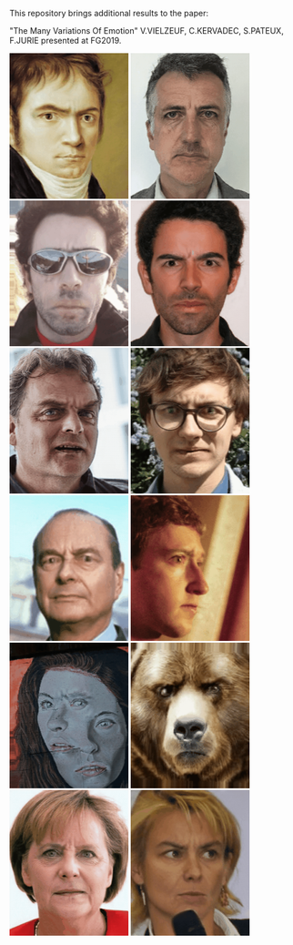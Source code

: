 This repository brings additional results to the paper:  

"The Many Variations Of Emotion" V.VIELZEUF, C.KERVADEC, S.PATEUX, F.JURIE presented at FG2019.

![1](https://github.com/vielzeuf/The-Many-Variations-of-Emotion/blob/master/valence_gifs/1.gif)
![2](https://github.com/vielzeuf/The-Many-Variations-of-Emotion/blob/master/valence_gifs/2.gif)
![3](https://github.com/vielzeuf/The-Many-Variations-of-Emotion/blob/master/valence_gifs/3.gif)
![4](https://github.com/vielzeuf/The-Many-Variations-of-Emotion/blob/master/valence_gifs/4.gif)
![5](https://github.com/vielzeuf/The-Many-Variations-of-Emotion/blob/master/valence_gifs/5.gif)
![6](https://github.com/vielzeuf/The-Many-Variations-of-Emotion/blob/master/valence_gifs/6.gif)
![7](https://github.com/vielzeuf/The-Many-Variations-of-Emotion/blob/master/valence_gifs/7.gif)
![8](https://github.com/vielzeuf/The-Many-Variations-of-Emotion/blob/master/valence_gifs/8.gif)
![9](https://github.com/vielzeuf/The-Many-Variations-of-Emotion/blob/master/valence_gifs/9.gif)
![10](https://github.com/vielzeuf/The-Many-Variations-of-Emotion/blob/master/valence_gifs/10.gif)
![11](https://github.com/vielzeuf/The-Many-Variations-of-Emotion/blob/master/valence_gifs/11.gif)
![12](https://github.com/vielzeuf/The-Many-Variations-of-Emotion/blob/master/valence_gifs/12.gif)

